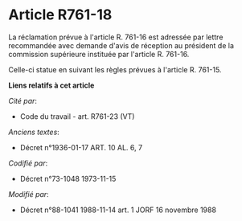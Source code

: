 # Article R761-18

La réclamation prévue à l'article R. 761-16 est adressée par lettre recommandée avec demande d'avis de réception au président
de la commission supérieure instituée par l'article R. 761-16.

Celle-ci statue en suivant les règles prévues à l'article R. 761-15.

**Liens relatifs à cet article**

_Cité par_:

  - Code du travail - art. R761-23 (VT)

_Anciens textes_:

  - Décret n°1936-01-17 ART. 10 AL. 6, 7

_Codifié par_:

  - Décret n°73-1048 1973-11-15

_Modifié par_:

  - Décret n°88-1041 1988-11-14 art. 1 JORF 16 novembre 1988
